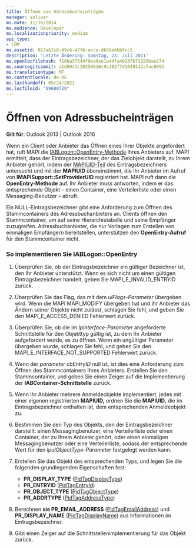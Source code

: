 ```yaml
---
title: Öffnen von Adressbucheinträgen
manager: soliver
ms.date: 11/16/2014
ms.audience: Developer
ms.localizationpriority: medium
api_type:
- COM
ms.assetid: 017a62c0-49c6-47fb-acce-db58e6bb9cc5
description: 'Letzte Änderung: Samstag, 23. Juli 2011'
ms.openlocfilehash: f18ba37549f0ea6ee1a4dfa4028fb71289bae274
ms.sourcegitcommit: a1d9041c20256616c9c183f7d1049142a7ac6991
ms.translationtype: MT
ms.contentlocale: de-DE
ms.lasthandoff: 09/24/2021
ms.locfileid: "59600729"
---
```

# <a name="opening-address-book-entries"></a>Öffnen von Adressbucheinträgen

**Gilt für**: Outlook 2013 | Outlook 2016 
  
Wenn ein Client oder Anbieter das Öffnen eines Ihrer Objekte angefordert hat, ruft MAPI die [IABLogon::OpenEntry-Methode](iablogon-openentry.md) Ihres Anbieters auf. MAPI ermittelt, dass der Eintragsbezeichner, der das Zielobjekt darstellt, zu Ihrem Anbieter gehört, indem der [MAPIUID-Teil](mapiuid.md) des Eintragsbezeichners untersucht und mit der **MAPIUID** übereinstimmt, die Ihr Anbieter im Aufruf von **IMAPISupport::SetProviderUID** registriert hat. MAPI ruft dann die **OpenEntry-Methode** auf. Ihr Anbieter muss antworten, indem er das entsprechende Objekt – einen Container, eine Verteilerliste oder einen Messaging-Benutzer – abruft. 
  
Ein NULL-Eintragsbezeichner gibt eine Anforderung zum Öffnen des Stammcontainers des Adressbuchanbieters an. Clients öffnen den Stammcontainer, um auf seine Hierarchietabelle und seine Empfänger zuzugreifen. Adressbuchanbieter, die nur Vorlagen zum Erstellen von einmaligen Empfängern bereitstellen, unterstützen den **OpenEntry-Aufruf** für den Stammcontainer nicht. 
  
### <a name="to-implement-iablogonopenentry"></a>So implementieren Sie IABLogon::OpenEntry
  
1. Überprüfen Sie, ob der Eintragsbezeichner ein gültiger Bezeichner ist, den Ihr Anbieter unterstützt. Wenn es sich nicht um einen gültigen Eintragsbezeichner handelt, geben Sie MAPI_E_INVALID_ENTRYID zurück. 
    
2. Überprüfen Sie das Flag, das mit dem  _ulFlags-Parameter_ übergeben wird. Wenn die MAPI MAPI_MODIFY übergeben hat und ihr Anbieter das Ändern seiner Objekte nicht zulässt, schlagen Sie fehl, und geben Sie den MAPI_E_ACCESS_DENIED Fehlerwert zurück. 
    
3. Überprüfen Sie, ob die im  _lpInterface-Parameter_ angeforderte Schnittstelle für den Objekttyp gültig ist, zu dem Ihr Anbieter aufgefordert wurde, es zu öffnen. Wenn ein ungültiger Parameter übergeben wurde, schlagen Sie fehl, und geben Sie den MAPI_E_INTERFACE_NOT_SUPPORTED Fehlerwert zurück. 
    
4. Wenn der  _parameter cbEntryID_ null ist, ist dies eine Anforderung zum Öffnen des Stammcontainers Ihres Anbieters. Erstellen Sie den Stammcontainer, und geben Sie einen Zeiger auf die Implementierung der **IABContainer-Schnittstelle** zurück. 
    
5. Wenn Ihr Anbieter mehrere Anmeldeobjekte implementiert, jedes mit einer eigenen registrierten **MAPIUID,** ordnen Sie die **MAPIUID,** die im Eintragsbezeichner enthalten ist, dem entsprechenden Anmeldeobjekt zu. 
    
6. Bestimmen Sie den Typ des Objekts, den der Eintragsbezeichner darstellt: einen Messagingbenutzer, eine Verteilerliste oder einen Container, der zu Ihrem Anbieter gehört, oder einen einmaligen Messagingbenutzer oder eine Verteilerliste, sodass der entsprechende Wert für den  _lpulObjectType-Parameter_ festgelegt werden kann. 
    
7. Erstellen Sie das Objekt des entsprechenden Typs, und legen Sie die folgenden grundlegenden Eigenschaften fest:
    
    - **PR_DISPLAY_TYPE** ([PidTagDisplayType](pidtagdisplaytype-canonical-property.md))
    - **PR_ENTRYID** ([PidTagEntryId](pidtagentryid-canonical-property.md))
    - **PR_OBJECT_TYPE** ([PidTagObjectType](pidtagobjecttype-canonical-property.md))
    - **PR_ADDRTYPE** ([PidTagAddressType](pidtagaddresstype-canonical-property.md))
    
8. Berechnen **sie PR_EMAIL_ADDRESS** ([PidTagEmailAddress](pidtagemailaddress-canonical-property.md)) und **PR_DISPLAY_NAME** ([PidTagDisplayName](pidtagdisplayname-canonical-property.md)) aus Informationen im Eintragsbezeichner.
    
9. Gibt einen Zeiger auf die Schnittstellenimplementierung für das Objekt zurück. 
    

